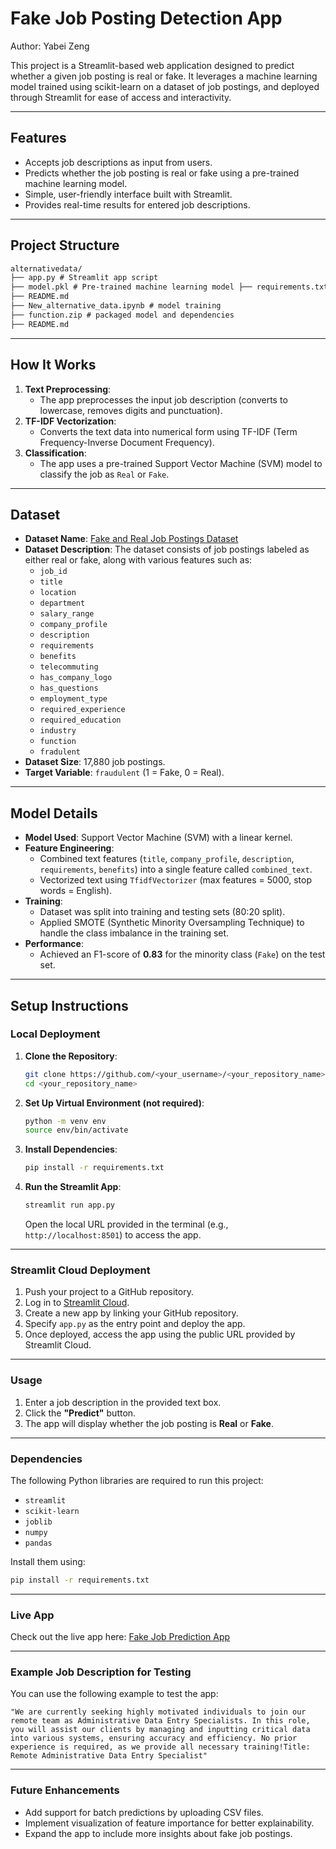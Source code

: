 # Fake Job Posting Detection App

Author: Yabei Zeng

This project is a Streamlit-based web application designed to predict whether a given job posting is real or fake. It leverages a machine learning model trained using scikit-learn on a dataset of job postings, and deployed through Streamlit for ease of access and interactivity.

---
## **Features**
- Accepts job descriptions as input from users.
- Predicts whether the job posting is real or fake using a pre-trained machine learning model.
- Simple, user-friendly interface built with Streamlit.
- Provides real-time results for entered job descriptions.

---

## **Project Structure**

```markdown
alternativedata/ 
├── app.py # Streamlit app script 
├── model.pkl # Pre-trained machine learning model ├── requirements.txt # Python dependencies 
├── README.md 
├── New_alternative_data.ipynb # model training
├── function.zip # packaged model and dependencies
├── README.md 
```


---

## **How It Works**
1. **Text Preprocessing**:
   - The app preprocesses the input job description (converts to lowercase, removes digits and punctuation).
2. **TF-IDF Vectorization**:
   - Converts the text data into numerical form using TF-IDF (Term Frequency-Inverse Document Frequency).
3. **Classification**:
   - The app uses a pre-trained Support Vector Machine (SVM) model to classify the job as `Real` or `Fake`.

---

## **Dataset**
- **Dataset Name**: [Fake and Real Job Postings Dataset](https://www.kaggle.com/shivamb/real-or-fake-fake-jobposting-prediction)
- **Dataset Description**: The dataset consists of job postings labeled as either real or fake, along with various features such as:
  - `job_id`
  - `title`
  - `location`
  - `department`
  - `salary_range`
  - `company_profile`
  - `description`
  - `requirements`
  - `benefits`
  - `telecommuting`
  - `has_company_logo`
  - `has_questions`
  - `employment_type`
  - `required_experience`
  - `required_education`
  - `industry`
  - `function`
  - `fradulent`
- **Dataset Size**: 17,880 job postings.
- **Target Variable**: `fraudulent` (1 = Fake, 0 = Real).

---

## **Model Details**
- **Model Used**: Support Vector Machine (SVM) with a linear kernel.
- **Feature Engineering**:
  - Combined text features (`title`, `company_profile`, `description`, `requirements`, `benefits`) into a single feature called `combined_text`.
  - Vectorized text using `TfidfVectorizer` (max features = 5000, stop words = English).
- **Training**:
  - Dataset was split into training and testing sets (80:20 split).
  - Applied SMOTE (Synthetic Minority Oversampling Technique) to handle the class imbalance in the training set.
- **Performance**:
  - Achieved an F1-score of **0.83** for the minority class (`Fake`) on the test set.

---

## **Setup Instructions**

### **Local Deployment**
1. **Clone the Repository**:
   ```bash
   git clone https://github.com/<your_username>/<your_repository_name>.git
   cd <your_repository_name>
   ```

2. **Set Up Virtual Environment (not required)**:  
   ```bash
   python -m venv env 
   source env/bin/activate
   ```
 

3. **Install Dependencies**:  
   ```bash
   pip install -r requirements.txt
   ```

4. **Run the Streamlit App**:  
   ```bash
   streamlit run app.py
   ```  

   Open the local URL provided in the terminal (e.g., `http://localhost:8501`) to access the app.

---

### **Streamlit Cloud Deployment**
1. Push your project to a GitHub repository.
2. Log in to [Streamlit Cloud](https://streamlit.io/cloud).
3. Create a new app by linking your GitHub repository.
4. Specify `app.py` as the entry point and deploy the app.
5. Once deployed, access the app using the public URL provided by Streamlit Cloud.

---

### **Usage**
1. Enter a job description in the provided text box.
2. Click the **"Predict"** button.
3. The app will display whether the job posting is **Real** or **Fake**.

---

### **Dependencies**
The following Python libraries are required to run this project:

- `streamlit`  
- `scikit-learn`  
- `joblib`  
- `numpy`  
- `pandas`  

Install them using:  
```bash
pip install -r requirements.txt
```

---
### Live App

Check out the live app here: [Fake Job Prediction App](https://fakejobprediction.streamlit.app/)

---

### **Example Job Description for Testing**
You can use the following example to test the app:  

`"We are currently seeking highly motivated individuals to join our remote team as Administrative Data Entry Specialists. In this role, you will assist our clients by managing and inputting critical data into various systems, ensuring accuracy and efficiency. No prior experience is required, as we provide all necessary training!Title: Remote Administrative Data Entry Specialist"`

---

### **Future Enhancements**
- Add support for batch predictions by uploading CSV files.
- Implement visualization of feature importance for better explainability.
- Expand the app to include more insights about fake job postings.

